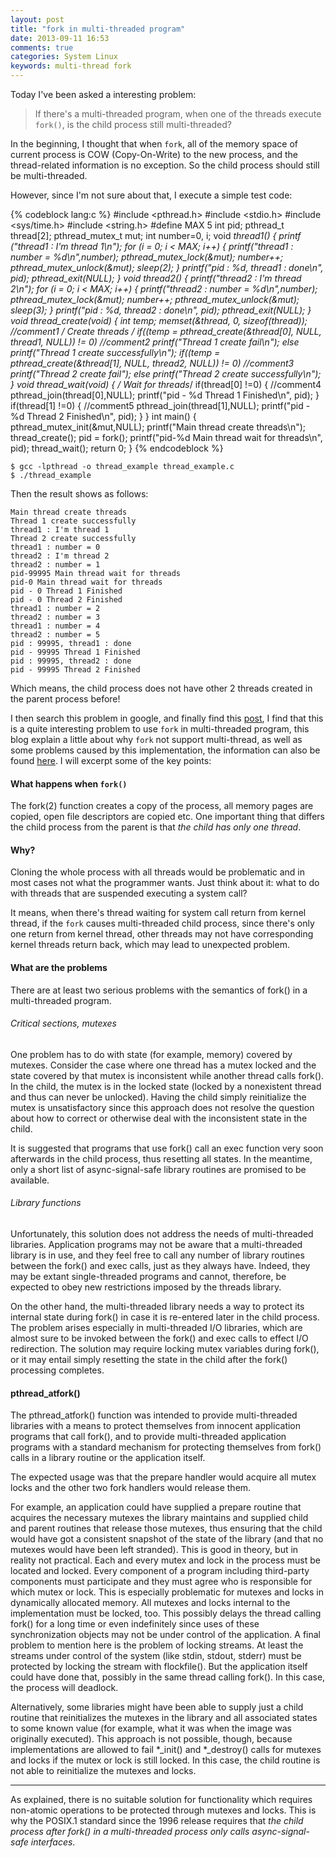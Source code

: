 ```yaml
---
layout: post
title: "fork in multi-threaded program"
date: 2013-09-11 16:53
comments: true
categories: System Linux
keywords: multi-thread fork
---
```


Today I've been asked a interesting problem: 

> If there's a multi-threaded program, when one of the threads execute `fork()`, is the child process still multi-threaded?

In the beginning, I thought that when `fork`, all of the memory space of current process is COW (Copy-On-Write) to the new process, and the thread-related information is no exception. So the child process should still be multi-threaded.

However, since I'm not sure about that, I execute a simple test code:

<!-- more -->

{% codeblock lang:c %}
#include <pthread.h>
#include <stdio.h>
#include <sys/time.h>
#include <string.h>
#define MAX 5
int pid;
pthread_t thread[2];
pthread_mutex_t mut;
int number=0, i;
void *thread1()
{
    printf ("thread1 : I'm thread 1\n");
    for (i = 0; i < MAX; i++)
    {
        printf("thread1 : number = %d\n",number);
        pthread_mutex_lock(&mut);
        number++;
        pthread_mutex_unlock(&mut);
        sleep(2);
    }
    printf("pid : %d, thread1 : done\n", pid);
    pthread_exit(NULL);
}
void *thread2()
{
    printf("thread2 : I'm thread 2\n");
    for (i = 0; i < MAX; i++)
    {
        printf("thread2 : number = %d\n",number);
        pthread_mutex_lock(&mut);
        number++;
        pthread_mutex_unlock(&mut);
        sleep(3);
    }
    printf("pid : %d, thread2 : done\n", pid);
    pthread_exit(NULL);
}
void thread_create(void)
{
    int temp;
    memset(&thread, 0, sizeof(thread));          //comment1
    /* Create threads */
    if((temp = pthread_create(&thread[0], NULL, thread1, NULL)) != 0)       //comment2
        printf("Thread 1 create fail\n");
    else
        printf("Thread 1 create successfully\n");
    if((temp = pthread_create(&thread[1], NULL, thread2, NULL)) != 0)  //comment3
        printf("Thread 2 create fail");
    else
        printf("Thread 2 create successfully\n");
}
void thread_wait(void)
{
    /* Wait for threads*/
    if(thread[0] !=0) {                   //comment4
        pthread_join(thread[0],NULL);
        printf("pid - %d Thread 1 Finished\n", pid);
    }
    if(thread[1] !=0) {                //comment5
        pthread_join(thread[1],NULL);
        printf("pid - %d Thread 2 Finished\n", pid);
    }
}
int main()
{
    pthread_mutex_init(&mut,NULL);
    printf("Main thread create threads\n");
    thread_create();
    pid = fork();
    printf("pid-%d Main thread wait for threads\n", pid);
    thread_wait();
    return 0;
}
{% endcodeblock %}

	$ gcc -lpthread -o thread_example thread_example.c
	$ ./thread_example

Then the result shows as follows:

	Main thread create threads
	Thread 1 create successfully
	thread1 : I'm thread 1
	Thread 2 create successfully
	thread1 : number = 0
	thread2 : I'm thread 2
	thread2 : number = 1
	pid-99995 Main thread wait for threads
	pid-0 Main thread wait for threads
	pid - 0 Thread 1 Finished
	pid - 0 Thread 2 Finished
	thread1 : number = 2
	thread2 : number = 3
	thread1 : number = 4
	thread2 : number = 5
	pid : 99995, thread1 : done
	pid - 99995 Thread 1 Finished
	pid : 99995, thread2 : done
	pid - 99995 Thread 2 Finished

Which means, the child process does not have other 2 threads created in the parent process before!	

I then search this problem in google, and finally find this [post](http://www.linuxprogrammingblog.com/threads-and-fork-think-twice-before-using-them), I find that this is a quite interesting problem to use `fork` in multi-threaded program, this blog explain a little about why `fork` not support multi-thread, as well as some problems caused by this implementation, the information can also be found [here](http://pubs.opengroup.org/onlinepubs/9699919799/functions/pthread_atfork.html). I will excerpt some of the key points:

#### What happens when `fork()`

The fork(2) function creates a copy of the process, all memory pages are copied, open file descriptors are copied etc. One important thing that differs the child process from the parent is that *the child has only one thread*. 

#### Why?

Cloning the whole process with all threads would be problematic and in most cases not what the programmer wants. Just think about it: what to do with threads that are suspended executing a system call? 

It means, when there's thread waiting for system call return from kernel thread, if the `fork` causes multi-threaded child process, since there's only one return from kernel thread, other threads may not have corresponding kernel threads return back, which may lead to unexpected problem.

#### What are the problems

There are at least two serious problems with the semantics of fork() in a multi-threaded program. 

###### Critical sections, mutexes

One problem has to do with state (for example, memory) covered by mutexes. Consider the case where one thread has a mutex locked and the state covered by that mutex is inconsistent while another thread calls fork(). In the child, the mutex is in the locked state (locked by a nonexistent thread and thus can never be unlocked). Having the child simply reinitialize the mutex is unsatisfactory since this approach does not resolve the question about how to correct or otherwise deal with the inconsistent state in the child.

It is suggested that programs that use fork() call an exec function very soon afterwards in the child process, thus resetting all states. In the meantime, only a short list of async-signal-safe library routines are promised to be available.

###### Library functions

Unfortunately, this solution does not address the needs of multi-threaded libraries. Application programs may not be aware that a multi-threaded library is in use, and they feel free to call any number of library routines between the fork() and exec calls, just as they always have. Indeed, they may be extant single-threaded programs and cannot, therefore, be expected to obey new restrictions imposed by the threads library.

On the other hand, the multi-threaded library needs a way to protect its internal state during fork() in case it is re-entered later in the child process. The problem arises especially in multi-threaded I/O libraries, which are almost sure to be invoked between the fork() and exec calls to effect I/O redirection. The solution may require locking mutex variables during fork(), or it may entail simply resetting the state in the child after the fork() processing completes.

#### pthread_atfork()

The pthread_atfork() function was intended to provide multi-threaded libraries with a means to protect themselves from innocent application programs that call fork(), and to provide multi-threaded application programs with a standard mechanism for protecting themselves from fork() calls in a library routine or the application itself.

The expected usage was that the prepare handler would acquire all mutex locks and the other two fork handlers would release them.

For example, an application could have supplied a prepare routine that acquires the necessary mutexes the library maintains and supplied child and parent routines that release those mutexes, thus ensuring that the child would have got a consistent snapshot of the state of the library (and that no mutexes would have been left stranded). This is good in theory, but in reality not practical. Each and every mutex and lock in the process must be located and locked. Every component of a program including third-party components must participate and they must agree who is responsible for which mutex or lock. This is especially problematic for mutexes and locks in dynamically allocated memory. All mutexes and locks internal to the implementation must be locked, too. This possibly delays the thread calling fork() for a long time or even indefinitely since uses of these synchronization objects may not be under control of the application. A final problem to mention here is the problem of locking streams. At least the streams under control of the system (like stdin, stdout, stderr) must be protected by locking the stream with flockfile(). But the application itself could have done that, possibly in the same thread calling fork(). In this case, the process will deadlock.

Alternatively, some libraries might have been able to supply just a child routine that reinitializes the mutexes in the library and all associated states to some known value (for example, what it was when the image was originally executed). This approach is not possible, though, because implementations are allowed to fail *_init() and *_destroy() calls for mutexes and locks if the mutex or lock is still locked. In this case, the child routine is not able to reinitialize the mutexes and locks.

------

As explained, there is no suitable solution for functionality which requires non-atomic operations to be protected through mutexes and locks. This is why the POSIX.1 standard since the 1996 release requires that *the child process after fork() in a multi-threaded process only calls async-signal-safe interfaces*.
